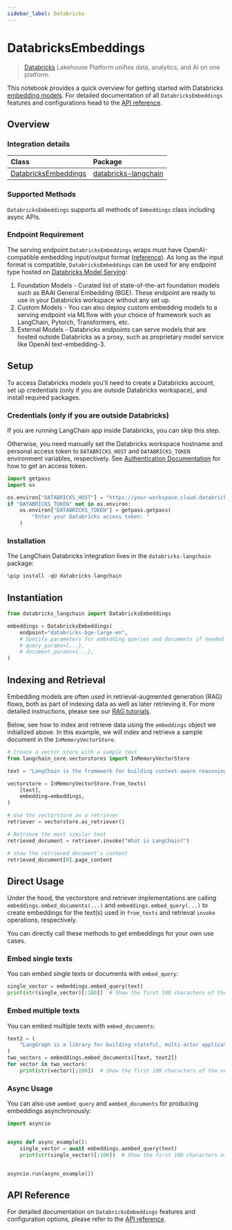 ```yaml
---
sidebar_label: Databricks
---
```


# DatabricksEmbeddings

> [Databricks](https://www.databricks.com/) Lakehouse Platform unifies data, analytics, and AI on one platform.

This notebook provides a quick overview for getting started with Databricks [embedding models](/oss/concepts/embedding_models). For detailed documentation of all `DatabricksEmbeddings` features and configurations head to the [API reference](https://python.langchain.com/api_reference/community/embeddings/langchain_community.embeddings.databricks.DatabricksEmbeddings.html).



## Overview
### Integration details

| Class | Package |
| :--- | :--- |
| [DatabricksEmbeddings](https://python.langchain.com/api_reference/community/embeddings/langchain_community.embeddings.databricks.DatabricksEmbeddings.html) | [databricks-langchain](https://python.langchain.com/docs/integrations/providers/databricks/) |

### Supported Methods

`DatabricksEmbeddings` supports all methods of `Embeddings` class including async APIs.


### Endpoint Requirement

The serving endpoint `DatabricksEmbeddings` wraps must have OpenAI-compatible embedding input/output format ([reference](https://mlflow.org/docs/latest/llms/deployments/index.html#embeddings)). As long as the input format is compatible, `DatabricksEmbeddings` can be used for any endpoint type hosted on [Databricks Model Serving](https://docs.databricks.com/en/machine-learning/model-serving/index.html):

1. Foundation Models - Curated list of state-of-the-art foundation models such as BAAI General Embedding (BGE). These endpoint are ready to use in your Databricks workspace without any set up.
2. Custom Models - You can also deploy custom embedding models to a serving endpoint via MLflow with
your choice of framework such as LangChain, Pytorch, Transformers, etc.
3. External Models - Databricks endpoints can serve models that are hosted outside Databricks as a proxy, such as proprietary model service like OpenAI text-embedding-3.


## Setup

To access Databricks models you'll need to create a Databricks account, set up credentials (only if you are outside Databricks workspace), and install required packages.

### Credentials (only if you are outside Databricks)

If you are running LangChain app inside Databricks, you can skip this step.

Otherwise, you need manually set the Databricks workspace hostname and personal access token to `DATABRICKS_HOST` and `DATABRICKS_TOKEN` environment variables, respectively. See [Authentication Documentation](https://docs.databricks.com/en/dev-tools/auth/index.html#databricks-personal-access-tokens) for how to get an access token.


```python
import getpass
import os

os.environ["DATABRICKS_HOST"] = "https://your-workspace.cloud.databricks.com"
if "DATABRICKS_TOKEN" not in os.environ:
    os.environ["DATABRICKS_TOKEN"] = getpass.getpass(
        "Enter your Databricks access token: "
    )
```

### Installation

The LangChain Databricks integration lives in the `databricks-langchain` package:


```python
%pip install -qU databricks-langchain
```

## Instantiation


```python
from databricks_langchain import DatabricksEmbeddings

embeddings = DatabricksEmbeddings(
    endpoint="databricks-bge-large-en",
    # Specify parameters for embedding queries and documents if needed
    # query_params={...},
    # document_params={...},
)
```

## Indexing and Retrieval

Embedding models are often used in retrieval-augmented generation (RAG) flows, both as part of indexing data as well as later retrieving it. For more detailed instructions, please see our [RAG tutorials](/oss/tutorials/rag).

Below, see how to index and retrieve data using the `embeddings` object we initialized above. In this example, we will index and retrieve a sample document in the `InMemoryVectorStore`.


```python
# Create a vector store with a sample text
from langchain_core.vectorstores import InMemoryVectorStore

text = "LangChain is the framework for building context-aware reasoning applications"

vectorstore = InMemoryVectorStore.from_texts(
    [text],
    embedding=embeddings,
)

# Use the vectorstore as a retriever
retriever = vectorstore.as_retriever()

# Retrieve the most similar text
retrieved_document = retriever.invoke("What is LangChain?")

# show the retrieved document's content
retrieved_document[0].page_content
```

## Direct Usage

Under the hood, the vectorstore and retriever implementations are calling `embeddings.embed_documents(...)` and `embeddings.embed_query(...)` to create embeddings for the text(s) used in `from_texts` and retrieval `invoke` operations, respectively.

You can directly call these methods to get embeddings for your own use cases.

### Embed single texts

You can embed single texts or documents with `embed_query`:


```python
single_vector = embeddings.embed_query(text)
print(str(single_vector)[:100])  # Show the first 100 characters of the vector
```

### Embed multiple texts

You can embed multiple texts with `embed_documents`:


```python
text2 = (
    "LangGraph is a library for building stateful, multi-actor applications with LLMs"
)
two_vectors = embeddings.embed_documents([text, text2])
for vector in two_vectors:
    print(str(vector)[:100])  # Show the first 100 characters of the vector
```

### Async Usage

You can also use `aembed_query` and `aembed_documents` for producing embeddings asynchronously:



```python
import asyncio


async def async_example():
    single_vector = await embeddings.aembed_query(text)
    print(str(single_vector)[:100])  # Show the first 100 characters of the vector


asyncio.run(async_example())
```

## API Reference

For detailed documentation on `DatabricksEmbeddings` features and configuration options, please refer to the [API reference](https://python.langchain.com/api_reference/community/embeddings/langchain_community.embeddings.databricks.DatabricksEmbeddings.html).
